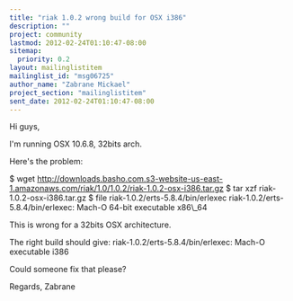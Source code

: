 ```yaml
---
title: "riak 1.0.2 wrong build for OSX i386"
description: ""
project: community
lastmod: 2012-02-24T01:10:47-08:00
sitemap:
  priority: 0.2
layout: mailinglistitem
mailinglist_id: "msg06725"
author_name: "Zabrane Mickael"
project_section: "mailinglistitem"
sent_date: 2012-02-24T01:10:47-08:00
---
```



Hi guys,

I'm running OSX 10.6.8, 32bits arch.

Here's the problem:

$ wget 
http://downloads.basho.com.s3-website-us-east-1.amazonaws.com/riak/1.0/1.0.2/riak-1.0.2-osx-i386.tar.gz
$ tar xzf riak-1.0.2-osx-i386.tar.gz
$ file riak-1.0.2/erts-5.8.4/bin/erlexec 
riak-1.0.2/erts-5.8.4/bin/erlexec: Mach-O 64-bit executable x86\\_64

This is wrong for a 32bits OSX architecture.

The right build should give:
riak-1.0.2/erts-5.8.4/bin/erlexec: Mach-O executable i386

Could someone fix that please?

Regards,
Zabrane


